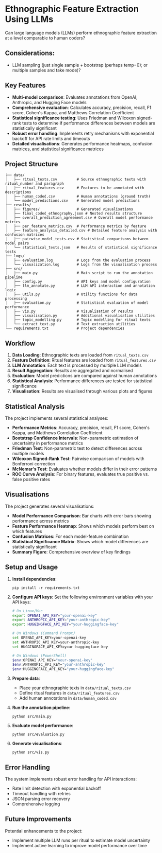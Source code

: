 # Ethnographic Feature Extraction Using LLMs

Can large language models (LLMs) perform ethnographic feature extraction at a level comparable to human coders? 

## Considerations:
- LLM sampling (just single sample + bootstrap (perhaps temp=0); or multiple samples and take mode)?

## Key Features

- **Multi-model comparison**: Evaluates annotations from OpenAI, Anthropic, and Hugging Face models
- **Comprehensive evaluation**: Calculates accuracy, precision, recall, F1 score, Cohen's Kappa, and Matthews Correlation Coefficient
- **Statistical significance testing**: Uses Friedman and Wilcoxon signed-rank tests to determine if performance differences between models are statistically significant
- **Robust error handling**: Implements retry mechanisms with exponential backoff for API rate limits and timeouts
- **Detailed visualisations**: Generates performance heatmaps, confusion matrices, and statistical significance matrices

## Project Structure

```
├── data/
│   ├── ritual_texts.csv         # Source ethnographic texts with ritual_number and paragraph
│   ├── ritual_features.csv      # Features to be annotated with descriptions
│   ├── human_coded.csv          # Human annotations (ground truth)
│   └── model_predictions.csv    # Generated model predictions
├── results/
│   ├── figures/                 # Generated visualisations
│   ├── final_coded_ethnography.json # Nested results structure
│   ├── overall_prediction_agreement.csv # Overall model performance metrics
│   ├── per_feature_metrics.csv  # Performance metrics by feature
│   ├── feature_analysis_detailed.csv # Detailed feature analysis with confusion matrices
│   ├── pairwise_model_tests.csv # Statistical comparisons between model pairs
│   └── statistical_tests.json   # Results of statistical significance tests
├── logs/
│   ├── evaluation.log           # Logs from the evaluation process
│   └── visualization.log        # Logs from the visualisation process
├── src/
│   ├── main.py                  # Main script to run the annotation pipeline
│   ├── config.py                # API keys and model configuration
│   ├── llm_annotate.py          # LLM API interaction and annotation logic
│   ├── utils.py                 # Utility functions for data processing
│   ├── evaluation.py            # Statistical evaluation of model performance
│   ├── vis.py                   # Visualisation of results
│   ├── visualisation.py         # Additional visualisation utilities
│   ├── topic_modelling.py       # Topic modelling for ritual texts
│   └── extract_text.py          # Text extraction utilities
└── requirements.txt             # Project dependencies
```

## Workflow

1. **Data Loading**: Ethnographic texts are loaded from `ritual_texts.csv`
2. **Feature Definition**: Ritual features are loaded from `ritual_features.csv`
3. **LLM Annotation**: Each text is processed by multiple LLM models
4. **Result Aggregation**: Results are aggregated and normalised
5. **Evaluation**: Model predictions are compared against human annotations
6. **Statistical Analysis**: Performance differences are tested for statistical significance
7. **Visualisation**: Results are visualised through various plots and figures

## Statistical Analysis

The project implements several statistical analyses:

- **Performance Metrics**: Accuracy, precision, recall, F1 score, Cohen's Kappa, and Matthews Correlation Coefficient
- **Bootstrap Confidence Intervals**: Non-parametric estimation of uncertainty in performance metrics
- **Friedman Test**: Non-parametric test to detect differences across multiple models
- **Wilcoxon Signed-Rank Test**: Pairwise comparison of models with Bonferroni correction
- **McNemar's Test**: Evaluates whether models differ in their error patterns
- **ROC Curve Analysis**: For binary features, evaluates true positive vs. false positive rates

## Visualisations

The project generates several visualisations:

- **Model Performance Comparison**: Bar charts with error bars showing performance across metrics
- **Feature Performance Heatmap**: Shows which models perform best on which features
- **Confusion Matrices**: For each model-feature combination
- **Statistical Significance Matrix**: Shows which model differences are statistically significant
- **Summary Figure**: Comprehensive overview of key findings

## Setup and Usage

1. **Install dependencies**:
   ```
   pip install -r requirements.txt
   ```

2. **Configure API keys**:
   Set the following environment variables with your API keys:
   ```bash
   # On Linux/Mac
   export OPENAI_API_KEY="your-openai-key"
   export ANTHROPIC_API_KEY="your-anthropic-key"
   export HUGGINGFACE_API_KEY="your-huggingface-key"

   # On Windows (Command Prompt)
   set OPENAI_API_KEY=your-openai-key
   set ANTHROPIC_API_KEY=your-anthropic-key
   set HUGGINGFACE_API_KEY=your-huggingface-key

   # On Windows (PowerShell)
   $env:OPENAI_API_KEY="your-openai-key"
   $env:ANTHROPIC_API_KEY="your-anthropic-key"
   $env:HUGGINGFACE_API_KEY="your-huggingface-key"
   ```

3. **Prepare data**:
   - Place your ethnographic texts in `data/ritual_texts.csv`
   - Define ritual features in `data/ritual_features.csv`
   - Add human annotations in `data/human_coded.csv`

4. **Run the annotation pipeline**:
   ```
   python src/main.py
   ```

5. **Evaluate model performance**:
   ```
   python src/evaluation.py
   ```

6. **Generate visualisations**:
   ```
   python src/vis.py
   ```

## Error Handling

The system implements robust error handling for API interactions:
- Rate limit detection with exponential backoff
- Timeout handling with retries
- JSON parsing error recovery
- Comprehensive logging

## Future Improvements

Potential enhancements to the project:
- Implement multiple LLM runs per ritual to estimate model uncertainty
- Implement active learning to improve model performance over time